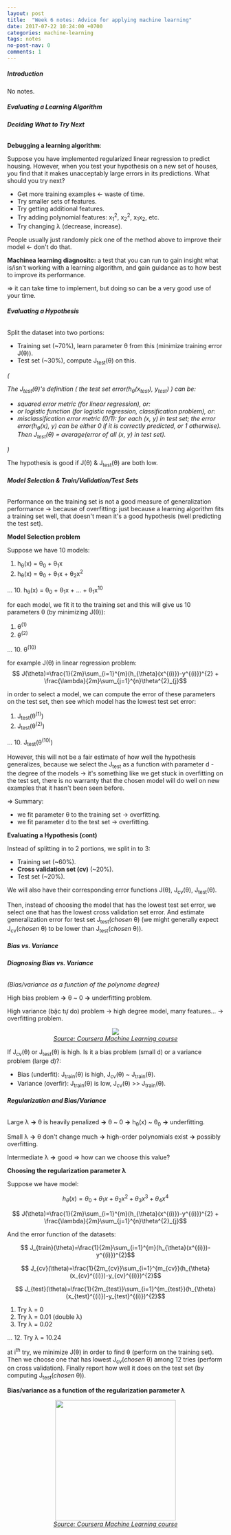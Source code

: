 ```yaml
---
layout: post
title:  "Week 6 notes: Advice for applying machine learning"
date: 2017-07-22 10:24:00 +0700
categories: machine-learning
tags: notes
no-post-nav: 0
comments: 1
---
```


##### **Introduction**
No notes.

##### **Evaluating a Learning Algorithm**

###### **Deciding What to Try Next**


**Debugging a learning algorithm**:

Suppose you have implemented regularized linear regression to predict housing. However, when you test your hypothesis on a new set of houses, you find that it makes unacceptably large errors in its predictions. What should you try next?
* Get more training examples <- waste of time.
* Try smaller sets of features.
* Try getting additional features.
* Try adding polynomial features: x<sub>1</sub><sup>2</sup>, x<sub>2</sub><sup>2</sup>, x<sub>1</sub>x<sub>2</sub>, etc.
* Try changing λ (decrease, increase).

People usually just randomly pick one of the method above to improve their model <- don't do that.

**Machinea learning diagnositc:** a test that you can run to gain insight what is/isn't working with a learning algorithm, and gain guidance as to how best to improve its performance.

=> it can take time to implement, but doing so can be a very good use of your time.


###### **Evaluating a Hypothesis**

Split the dataset into two portions:
* Training set (~70%), learn parameter θ from this (minimize training error J(θ)).
* Test set (~30%), compute J<sub>test</sub>(θ) on this.

*(*

*The J<sub>test</sub>(θ)'s definition ( the test set error(h<sub>θ</sub>(x<sub>test</sub>), y<sub>test</sub>) ) can be:*
* *squared error metric (for linear regression), or:*
* *or logistic function (for logistic regression, classification problem), or:*
* *misclassification error metric (0/1): for each (x, y) in test set; the error error(h<sub>θ</sub>(x), y) can be either 0 if it is correctly predicted, or 1 otherwise). Then J<sub>test</sub>(θ) = average(error of all (x, y) in test set).*

*)*

The hypothesis is good if J(θ) & J<sub>test</sub>(θ) are both low.

###### **Model Selection & Train/Validation/Test Sets**

Performance on the training set is not a good measure of generalization performance -> because of overfitting: just because a learning algorithm fits a training set well, that doesn't mean it's a good hypothesis (well predicting the test set).

**Model Selection problem**

Suppose we have 10 models:
1. h<sub>θ</sub>(x) = θ<sub>0</sub> + θ<sub>1</sub>x
2. h<sub>θ</sub>(x) = θ<sub>0</sub> + θ<sub>1</sub>x + θ<sub>2</sub>x<sup>2</sup>

...
10. h<sub>θ</sub>(x) = θ<sub>0</sub> + θ<sub>1</sub>x + ... + θ<sub>1</sub>x<sup>10</sup>

for each model, we fit it to the training set and this will give us 10 parameters θ (by minimizing J(θ)):
1. θ<sup>(1)</sup>
2. θ<sup>(2)</sup>

...
10. θ<sup>(10)</sup>

for example J(θ) in linear regression problem:
$$ J(\theta)=\frac{1}{2m}\sum_{i=1}^{m}(h_{\theta}(x^{(i)})-y^{(i)})^{2} + \frac{\lambda}{2m}\sum_{j=1}^{n}\theta^{2}_{j}$$


in order to select a model, we can compute the error of these parameters on the test set, then see which model has the lowest test set error:
1. J<sub>test</sub>(θ<sup>(1)</sup>)
2. J<sub>test</sub>(θ<sup>(2)</sup>)

...
10. J<sub>test</sub>(θ<sup>(10)</sup>)

However, this will not be a fair estimate of how well the hypothesis generalizes, because we select the J<sub>test</sub> as a function with parameter d - the degree of the models -> it's something like we get stuck in overfitting on the test set, there is no warranty that the chosen model will do well on new examples that it hasn't been seen before.

=> Summary:
* we fit parameter θ to the training set -> overfitting.
* we fit parameter d to the test set -> overfitting.

**Evaluating a Hypothesis (cont)**

Instead of splitting in to 2 portions, we split in to 3:
* Training set (~60%).
* **Cross validation set (cv)**  (~20%).
* Test set (~20%).

We will also have their corresponding error functions J(θ), J<sub>cv</sub>(θ), J<sub>test</sub>(θ).

Then, instead of choosing the model that has the lowest test set error, we select one that has the lowest cross validation set error. And estimate generalization error for test set J<sub>test</sub>(*chosen* θ) (we might generally expect J<sub>cv</sub>(*chosen* θ) to be lower than J<sub>test</sub>(*chosen* θ)).

##### **Bias vs. Variance**

###### **Diagnosing Bias vs. Variance**
*(Bias/variance as a function of the polynome degree)*

High bias problem **->** θ ~ 0 **->** underfitting problem.

High variance (bậc tự do) problem -> high degree model, many features... -> overfitting problem.

<center><img src="http://i.imgur.com/z5AJ8iV.png"/></center>
<center><i><a href="https://www.coursera.org/learn/machine-learning">Source: Coursera Machine Learning course</a></i></center>

If J<sub>cv</sub>(θ) or J<sub>test</sub>(θ) is high. Is it a bias problem (small d) or a variance problem (large d)?:

* Bias (underfit): J<sub>train</sub>(θ) is high, J<sub>cv</sub>(θ) ~ J<sub>train</sub>(θ).
* Variance (overfir): J<sub>train</sub>(θ) is low, J<sub>cv</sub>(θ) >> J<sub>train</sub>(θ).

###### **Regularization and Bias/Variance**

Large λ **->** θ is heavily penalized **->** θ ~ 0 **->** h<sub>θ</sub>(x) ~ θ<sub>0</sub> **->** underfitting.

Small λ **->** θ don't change much **->** high-order polynomials exist **->** possibly overfitting.

Intermediate λ **->** good => how can we choose this value?

**Choosing the regularization parameter λ**

Suppose we have model:

$$ h_{\theta}(x)=\theta_{0} + \theta_{1}x + \theta_{2}x^{2} + \theta_{3}x^{3} + \theta_{4}x^{4}$$

$$ J(\theta)=\frac{1}{2m}\sum_{i=1}^{m}(h_{\theta}(x^{(i)})-y^{(i)})^{2} + \frac{\lambda}{2m}\sum_{j=1}^{n}\theta^{2}_{j}$$

And the error function of the datasets:

$$ J_{train}(\theta)=\frac{1}{2m}\sum_{i=1}^{m}(h_{\theta}(x^{(i)})-y^{(i)})^{2}$$

$$ J_{cv}(\theta)=\frac{1}{2m_{cv}}\sum_{i=1}^{m_{cv}}(h_{\theta}(x_{cv}^{(i)})-y_{cv}^{(i)})^{2}$$

$$
J_{test}(\theta)=\frac{1}{2m_{test}}\sum_{i=1}^{m_{test}}(h_{\theta}(x_{test}^{(i)})-y_{test}^{(i)})^{2}$$


1. Try λ = 0
2. Try λ = 0.01 (double λ)
3. Try λ = 0.02

...
12. Try λ = 10.24

at i<sup>th</sup> try, we minimize J(θ) in order to find θ (perform on the training set). Then we choose one that has lowest J<sub>cv</sub>(*chosen* θ) among 12 tries (perform on cross validation). Finally report how well it does on the test set (by computing J<sub>test</sub>(*chosen* θ)).

**Bias/variance as a function of the regularization parameter λ**

<center><img src="http://i.imgur.com/B50IFz9.png"/ width="280"></center>
<center><i><a href="https://www.coursera.org/learn/machine-learning">Source: Coursera Machine Learning course</a></i></center>
